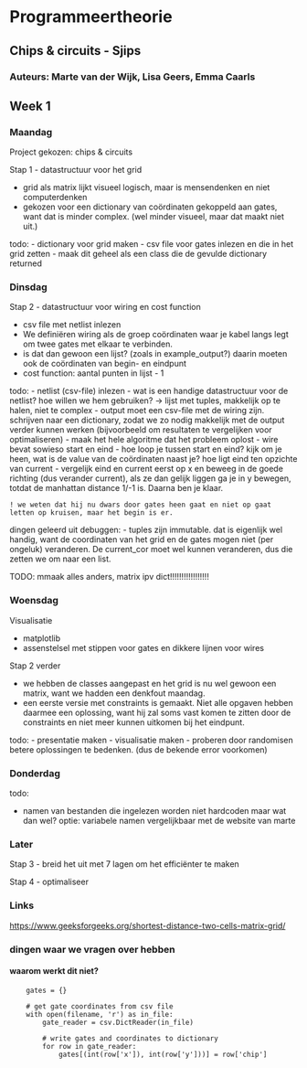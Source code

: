 # Programmeertheorie

## Chips & circuits - Sjips

### Auteurs: Marte van der Wijk, Lisa Geers, Emma Caarls

## Week 1

### Maandag

Project gekozen: chips & circuits

Stap 1 - datastructuur voor het grid
  - grid als matrix lijkt visueel logisch, maar is mensendenken en niet computerdenken
  - gekozen voor een dictionary van coördinaten gekoppeld aan gates, want dat is minder complex. (wel minder visueel, maar dat maakt niet uit.)

  todo:
    - dictionary voor grid maken
    - csv file voor gates inlezen en die in het grid zetten
    - maak dit geheel als een class die de gevulde dictionary returned

### Dinsdag

Stap 2 - datastructuur voor wiring en cost function
  - csv file met netlist inlezen
  - We definiëren wiring als de groep coördinaten waar je kabel langs legt om twee gates met elkaar te verbinden.
  - is dat dan gewoon een lijst? (zoals in example_output?) daarin moeten ook de coördinaten van begin- en eindpunt
  - cost function: aantal punten in lijst - 1

  todo:
    - netlist (csv-file) inlezen
    - wat is een handige datastructuur voor de netlist? hoe willen we hem gebruiken? -> lijst met tuples, makkelijk op te halen, niet te complex
    - output moet een csv-file met de wiring zijn. schrijven naar een dictionary, zodat we zo nodig makkelijk met de output verder kunnen werken (bijvoorbeeld om resultaten te vergelijken voor optimaliseren)
    - maak het hele algoritme dat het probleem oplost
    - wire bevat sowieso start en eind
    - hoe loop je tussen start en eind? kijk om je heen, wat is de value van de coördinaten naast je? hoe ligt eind ten opzichte van current
    - vergelijk eind en current eerst op x en beweeg in de goede richting (dus verander current), als ze dan gelijk liggen ga je in y bewegen, totdat de manhattan distance 1/-1 is. Daarna ben je klaar.

    ! we weten dat hij nu dwars door gates heen gaat en niet op gaat letten op kruisen, maar het begin is er.

  dingen geleerd uit debuggen:
    - tuples zijn immutable. dat is eigenlijk wel handig, want de coordinaten van het grid en de gates mogen niet (per ongeluk) veranderen. De current_cor moet wel kunnen veranderen, dus die zetten we om naar een list.

  TODO: mmaak alles anders, matrix ipv dict!!!!!!!!!!!!!!!!!

### Woensdag

Visualisatie
  - matplotlib
  - assenstelsel met stippen voor gates en dikkere lijnen voor wires

Stap 2 verder
  - we hebben de classes aangepast en het grid is nu wel gewoon een matrix, want we hadden een denkfout maandag.
  - een eerste versie met constraints is gemaakt. Niet alle opgaven hebben daarmee een oplossing, want hij zal soms vast komen te zitten door de constraints en niet meer kunnen uitkomen bij het eindpunt. 

  todo:
    - presentatie maken
    - visualisatie maken 
    - proberen door randomisen betere oplossingen te bedenken. (dus de bekende error voorkomen)

### Donderdag

todo:
  - namen van bestanden die ingelezen worden niet hardcoden maar wat dan wel? optie: variabele namen vergelijkbaar met de website van marte



### Later

Stap 3 - breid het uit met 7 lagen om het efficiënter te maken

Stap 4 - optimaliseer


### Links

https://www.geeksforgeeks.org/shortest-distance-two-cells-matrix-grid/ 

### dingen waar we vragen over hebben

#### waarom werkt dit niet?

		gates = {}

		# get gate coordinates from csv file
		with open(filename, 'r') as in_file:
			gate_reader = csv.DictReader(in_file)

			# write gates and coordinates to dictionary
			for row in gate_reader:
				gates[(int(row['x']), int(row['y']))] = row['chip']